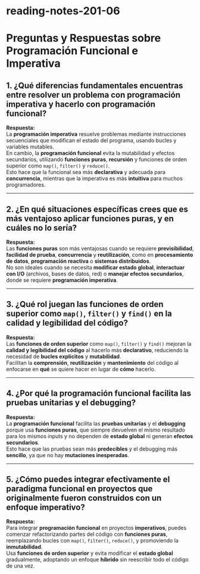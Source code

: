 # reading-notes-201-06
# Preguntas y Respuestas sobre Programación Funcional e Imperativa

## 1. ¿Qué diferencias fundamentales encuentras entre resolver un problema con programación imperativa y hacerlo con programación funcional?
**Respuesta:**  
La **programación imperativa** resuelve problemas mediante instrucciones secuenciales que modifican el estado del programa, usando bucles y variables mutables.  
En cambio, la **programación funcional** evita la mutabilidad y efectos secundarios, utilizando **funciones puras**, **recursión** y funciones de orden superior como `map()`, `filter()` y `reduce()`.  
Esto hace que la funcional sea más **declarativa** y adecuada para **concurrencia**, mientras que la imperativa es más **intuitiva** para muchos programadores.

---

## 2. ¿En qué situaciones específicas crees que es más ventajoso aplicar funciones puras, y en cuáles no lo sería?
**Respuesta:**  
Las **funciones puras** son más ventajosas cuando se requiere **previsibilidad**, **facilidad de prueba**, **concurrencia** y **reutilización**, como en **procesamiento de datos**, **programación reactiva** o **sistemas distribuidos**.  
No son ideales cuando se necesita **modificar estado global**, **interactuar con I/O** (archivos, bases de datos, red) o **manejar efectos secundarios**, donde se requiere **programación imperativa**.

---

## 3. ¿Qué rol juegan las funciones de orden superior como `map()`, `filter()` y `find()` en la calidad y legibilidad del código?
**Respuesta:**  
Las **funciones de orden superior** como `map()`, `filter()` y `find()` mejoran la **calidad y legibilidad del código** al hacerlo más **declarativo**, reduciendo la necesidad de **bucles explícitos** y **mutabilidad**.  
Facilitan la **comprensión**, **reutilización** y **mantenimiento** del código al enfocarse en **qué** se quiere hacer en lugar de **cómo** hacerlo.

---

## 4. ¿Por qué la programación funcional facilita las pruebas unitarias y el debugging?
**Respuesta:**  
La **programación funcional** facilita las **pruebas unitarias** y el **debugging** porque usa **funciones puras**, que siempre devuelven el mismo resultado para los mismos inputs y no dependen de **estado global** ni generan **efectos secundarios**.  
Esto hace que las pruebas sean más **predecibles** y el debugging más **sencillo**, ya que no hay **mutaciones inesperadas**.

---

## 5. ¿Cómo puedes integrar efectivamente el paradigma funcional en proyectos que originalmente fueron construidos con un enfoque imperativo?
**Respuesta:**  
Para integrar **programación funcional** en proyectos **imperativos**, puedes comenzar refactorizando partes del código con **funciones puras**, reemplazando bucles con `map()`, `filter()`, `reduce()`, y promoviendo la **inmutabilidad**.  
Usa **funciones de orden superior** y evita modificar el **estado global** gradualmente, adoptando un enfoque **híbrido** sin reescribir todo el código de una vez.
